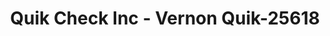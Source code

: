 ---
f_zip-code: 90270
f_state-code: CA
title: Quik Check Inc - Vernon Quik-25618
f_phone: 323-588-9991
f_city-only: Maywood
f_address: 3436 Slauson Avenue Maywood
f_location-unique-id: '25618'
slug: quik-check-inc---vernon-quik-25618
updated-on: '2024-05-30T13:46:58.046Z'
created-on: '2024-05-30T13:36:59.803Z'
published-on: '2024-05-30T13:54:32.469Z'
f_city-state: cms/city/maywood-ca.md
f_company: cms/company/quik-check-inc---vernon-quik.md
f_state: cms/state/california.md
layout: '[payday-loan].html'
tags: payday-loan
---